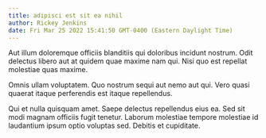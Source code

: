 ```yaml
---
title: adipisci est sit ea nihil
author: Rickey Jenkins
date: Fri Mar 25 2022 15:41:50 GMT-0400 (Eastern Daylight Time)
---
```

Aut illum doloremque officiis blanditiis qui doloribus incidunt nostrum. Odit delectus libero aut at quidem quae maxime nam qui. Nisi quo est repellat molestiae quas maxime.

 Omnis ullam voluptatem. Quo nostrum sequi aut nemo aut qui. Vero quasi quaerat itaque perferendis est itaque repellendus.

 Qui et nulla quisquam amet. Saepe delectus repellendus eius ea. Sed sit modi magnam officiis fugit tenetur. Laborum molestiae tempore molestiae id laudantium ipsum optio voluptas sed. Debitis et cupiditate.